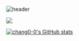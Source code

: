 ![header](https://capsule-render.vercel.app/api?type=slice&color=auto&height=300&selection=header&text=YOUNG&fontsize=100)

<div style="color:red"> </div>

<a href="https://velog.io/@lifeisbeautiful" target="_blank"><img src="https://img.shields.io/badge/Velog-20c997?style=flat-square&logo=Vimeo&logoColor=white"/></a>


[![chang0-0's GitHub stats](https://github-readme-stats.vercel.app/api?username=chang0-0&card_width=20)](https://github.com/chang0-0/github-readme-stats)

